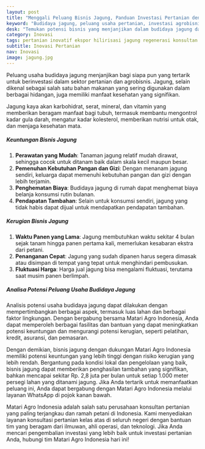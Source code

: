 ```yaml
---
layout: post
title: "Menggali Peluang Bisnis Jagung, Panduan Investasi Pertanian dengan Potensi Keuntungan Tinggi"
keyword: "Budidaya jagung, peluang usaha pertanian, investasi agrobisnis, agen pertanian, matari agro Indonesia"
desk: "Temukan potensi bisnis yang menjanjikan dalam budidaya jagung dan investasi pertanian. Dengan panduan praktis dari Matari Agro Indonesia, Anda dapat memulai usaha pertanian jagung dengan potensi keuntungan yang tinggi"
category: Inovasi
tags: pertanian inovatif ekspor hilirisasi jagung regenerasi konsultan
subtitle: Inovasi Pertanian
nav: Inovasi
image: jagung.jpg
---
```



Peluang usaha budidaya jagung menjanjikan bagi siapa pun yang tertarik untuk berinvestasi dalam sektor pertanian dan agrobisnis. Jagung, selain dikenal sebagai salah satu bahan makanan yang sering digunakan dalam berbagai hidangan, juga memiliki manfaat kesehatan yang signifikan.

Jagung kaya akan karbohidrat, serat, mineral, dan vitamin yang memberikan beragam manfaat bagi tubuh, termasuk membantu mengontrol kadar gula darah, mengatur kadar kolesterol, memberikan nutrisi untuk otak, dan menjaga kesehatan mata.

##### Keuntungan Bisnis Jagung

1. **Perawatan yang Mudah**: Tanaman jagung relatif mudah dirawat, sehingga cocok untuk ditanam baik dalam skala kecil maupun besar.
2. **Pemenuhan Kebutuhan Pangan dan Gizi**: Dengan menanam jagung sendiri, keluarga dapat memenuhi kebutuhan pangan dan gizi dengan lebih terjamin.
3. **Penghematan Biaya**: Budidaya jagung di rumah dapat menghemat biaya belanja konsumsi rutin bulanan.
4. **Pendapatan Tambahan**: Selain untuk konsumsi sendiri, jagung yang tidak habis dapat dijual untuk mendapatkan pendapatan tambahan.

##### Kerugian Bisnis Jagung

1. **Waktu Panen yang Lama**: Jagung membutuhkan waktu sekitar 4 bulan sejak tanam hingga panen pertama kali, memerlukan kesabaran ekstra dari petani.
2. **Penanganan Cepat**: Jagung yang sudah dipanen harus segera dimasak atau disimpan di tempat yang tepat untuk menghindari pembusukan.
3. **Fluktuasi Harga**: Harga jual jagung bisa mengalami fluktuasi, terutama saat musim panen berlimpah.

##### Analisa Potensi Peluang Usaha Budidaya Jagung

Analisis potensi usaha budidaya jagung dapat dilakukan dengan mempertimbangkan berbagai aspek, termasuk luas lahan dan berbagai faktor lingkungan. Dengan bergabung bersama Matari Agro Indonesia, Anda dapat memperoleh berbagai fasilitas dan bantuan yang dapat meningkatkan potensi keuntungan dan mengurangi potensi kerugian, seperti pelatihan, kredit, asuransi, dan pemasaran.

Dengan demikian, bisnis jagung dengan dukungan Matari Agro Indonesia memiliki potensi keuntungan yang lebih tinggi dengan risiko kerugian yang lebih rendah. Bergantung pada kondisi lokal dan pengelolaan yang baik, bisnis jagung dapat memberikan penghasilan tambahan yang signifikan, bahkan mencapai sekitar Rp. 2,8 juta per bulan untuk setiap 1.000 meter persegi lahan yang ditanami jagung. Jika Anda tertarik untuk memanfaatkan peluang ini, Anda dapat bergabung dengan Matari Agro Indonesia melalui layanan WhatsApp di pojok kanan bawah.

Matari Agro Indonesia adalah salah satu perusahaan konsultan pertanian yang paling terjangkau dan ramah petani di Indonesia. Kami menyediakan layanan konsultasi pertanian kelas atas di seluruh negeri dengan bantuan tim yang beragam dari ilmuwan, ahli operasi, dan teknologi. Jika Anda mencari pengembalian investasi yang lebih baik untuk investasi pertanian Anda, hubungi tim Matari Agro Indonesia hari ini!
